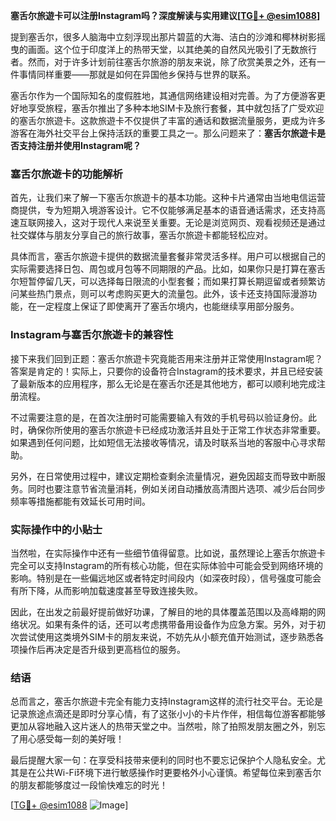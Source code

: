 **塞舌尔旅遊卡可以注册Instagram吗？深度解读与实用建议[[TG💪+ @esim1088](https://t.me/s/esim1088)]**

提到塞舌尔，很多人脑海中立刻浮现出那片碧蓝的大海、洁白的沙滩和椰林树影摇曳的画面。这个位于印度洋上的热带天堂，以其绝美的自然风光吸引了无数旅行者。然而，对于许多计划前往塞舌尔旅游的朋友来说，除了欣赏美景之外，还有一件事情同样重要——那就是如何在异国他乡保持与世界的联系。

塞舌尔作为一个国际知名的度假胜地，其通信网络建设相对完善。为了方便游客更好地享受旅程，塞舌尔推出了多种本地SIM卡及旅行套餐，其中就包括了广受欢迎的塞舌尔旅遊卡。这款旅遊卡不仅提供了丰富的通话和数据流量服务，更成为许多游客在海外社交平台上保持活跃的重要工具之一。那么问题来了：**塞舌尔旅遊卡是否支持注册并使用Instagram呢？**

### 塞舌尔旅遊卡的功能解析

首先，让我们来了解一下塞舌尔旅遊卡的基本功能。这种卡片通常由当地电信运营商提供，专为短期入境游客设计。它不仅能够满足基本的语音通话需求，还支持高速互联网接入，这对于现代人来说至关重要。无论是浏览网页、观看视频还是通过社交媒体与朋友分享自己的旅行故事，塞舌尔旅遊卡都能轻松应对。

具体而言，塞舌尔旅遊卡提供的数据流量套餐非常灵活多样。用户可以根据自己的实际需要选择日包、周包或月包等不同期限的产品。比如，如果你只是打算在塞舌尔短暂停留几天，可以选择每日限流的小型套餐；而如果打算长期逗留或者频繁访问某些热门景点，则可以考虑购买更大的流量包。此外，该卡还支持国际漫游功能，在一定程度上保证了即使离开了塞舌尔境内，也能继续享用部分服务。

### Instagram与塞舌尔旅遊卡的兼容性

接下来我们回到正题：塞舌尔旅遊卡究竟能否用来注册并正常使用Instagram呢？答案是肯定的！实际上，只要你的设备符合Instagram的技术要求，并且已经安装了最新版本的应用程序，那么无论是在塞舌尔还是其他地方，都可以顺利地完成注册流程。

不过需要注意的是，在首次注册时可能需要输入有效的手机号码以验证身份。此时，确保你所使用的塞舌尔旅遊卡已经成功激活并且处于正常工作状态非常重要。如果遇到任何问题，比如短信无法接收等情况，请及时联系当地的客服中心寻求帮助。

另外，在日常使用过程中，建议定期检查剩余流量情况，避免因超支而导致中断服务。同时也要注意节省流量消耗，例如关闭自动播放高清图片选项、减少后台同步频率等措施都能有效延长可用时间。

### 实际操作中的小贴士

当然啦，在实际操作中还有一些细节值得留意。比如说，虽然理论上塞舌尔旅遊卡完全可以支持Instagram的所有核心功能，但在实际体验中可能会受到网络环境的影响。特别是在一些偏远地区或者特定时间段内（如深夜时段），信号强度可能会有所下降，从而影响加载速度甚至导致连接失败。

因此，在出发之前最好提前做好功课，了解目的地的具体覆盖范围以及高峰期的网络状况。如果有条件的话，还可以考虑携带备用设备作为应急方案。另外，对于初次尝试使用这类境外SIM卡的朋友来说，不妨先从小额充值开始测试，逐步熟悉各项操作后再决定是否升级到更高档位的服务。

### 结语

总而言之，塞舌尔旅遊卡完全有能力支持Instagram这样的流行社交平台。无论是记录旅途点滴还是即时分享心情，有了这张小小的卡片作伴，相信每位游客都能够更加从容地融入这片迷人的热带天堂之中。当然啦，除了拍照发朋友圈之外，别忘了用心感受每一刻的美好哦！

最后提醒大家一句：在享受科技带来便利的同时也不要忘记保护个人隐私安全。尤其是在公共Wi-Fi环境下进行敏感操作时更要格外小心谨慎。希望每位来到塞舌尔的朋友都能够度过一段愉快难忘的时光！

[[TG💪+ @esim1088](https://t.me/s/esim1088) ![Image](https://i.postimg.cc/4NQfJmqS/Snipaste-2025-05-13-00-14-12.png)]